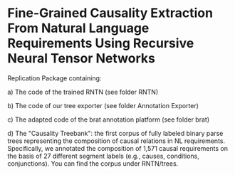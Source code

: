 # Fine-Grained Causality Extraction From Natural Language Requirements Using Recursive Neural Tensor Networks

Replication Package containing:

a) The code of the trained RNTN (see folder RNTN)

b) The code of our tree exporter (see folder Annotation Exporter)

c) The adapted code of the brat annotation platform (see folder brat)

d) The "Causality Treebank": the first corpus of fully labeled binary parse trees representing the composition of causal relations in NL requirements. Specifically, we annotated the composition of 1,571 causal requirements on the basis of 27 different segment labels (e.g., causes, conditions, conjunctions). You can find the corpus under RNTN/trees.
